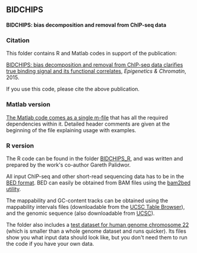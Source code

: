 ## BIDCHIPS
 
#### BIDCHIPS: bias decomposition and removal from ChIP-seq data

### Citation
 
This folder contains R and Matlab codes in support of the publication:

[BIDCHIPS: bias decomposition and removal from ChIP-seq data clarifies true binding signal and its functional correlates](https://epigeneticsandchromatin.biomedcentral.com/articles/10.1186/s13072-015-0028-2), _Epigenetics & Chromatin_, 2015.

If you use this code, please cite the above publication.

### Matlab version

[The Matlab code comes as a single m-file](/bidchips.m) that has all the required dependencies within it. Detailed header comments are given at the beginning of the file explaining usage with examples.

### R version

The R code can be found in the folder [BIDCHIPS_R](/BIDCHIPS_R), and was written and prepared by the work's co-author Gareth Palidwor.

All input ChIP-seq and other short-read sequencing data has to be in the [BED format](https://genome.ucsc.edu/FAQ/FAQformat.html#format1). BED can easily be obtained from BAM files using the [bam2bed utility](http://bedtools.readthedocs.org/en/latest/content/tools/bamtobed.html).

The mappability and GC-content tracks can be obtained using the mappability intervals files (downloadable from the [UCSC Table Browser](https://genome.ucsc.edu/cgi-bin/hgTables)), and the genomic sequence (also downloadable from [UCSC](https://genome.ucsc.edu/FAQ/FAQdownloads.html)).

The folder also includes a [test dataset for human genome chromosome 22](/hg19chr22BIDCHIPS_rawdata) (which is smaller than a whole genome dataset and runs quicker). Its files show you what input data should look like, but you don't need them to run the code if you have your own data.

